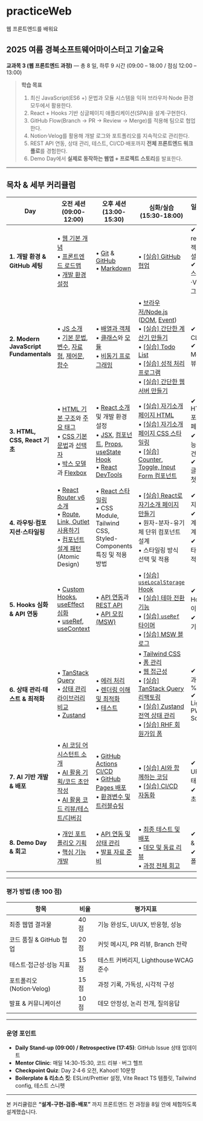# practiceWeb
웹 프론트엔드를 배워요

## 2025 여름 경북소프트웨어마이스터고 기술교육

**교과목 3 (웹 프론트엔드 과정)** ― 총 8 일, 하루 9 시간 (09:00 – 18:00 / 점심 12:00 – 13:00)

> **학습 목표**
>
> 1. 최신 JavaScript(ES6 +) 문법과 모듈 시스템을 익혀 브라우저·Node 환경 모두에서 활용한다.
> 2. React + Hooks 기반 싱글페이지 애플리케이션(SPA)을 설계·구현한다.
> 3. GitHub Flow(Branch → PR → Review → Merge)를 적용해 팀으로 협업한다.
> 4. Notion·Velog를 활용해 개발 로그와 포트폴리오를 지속적으로 관리한다.
> 5. REST API 연동, 상태 관리, 테스트, CI/CD·배포까지 **전체 프론트엔드 워크플로**를 경험한다.
> 6. Demo Day에서 **실제로 동작하는 웹앱 + 프로젝트 스토리**를 발표한다.

---

## 목차 & 세부 커리큘럼

| Day                                   | 오전 세션 (09:00-12:00)                                    | 오후 세션 (13:00-15:30)                                                           | 심화/실습 (15:30-18:00)                                             | 일일 산출물‧점검                                              |
| ------------------------------------- | ------------------------------------------------------ | ----------------------------------------------------------------------------- | --------------------------------------------------------------- | ------------------------------------------------------ |
| **1. 개발 환경 & GitHub 세팅**              | • [웹 기본 개념](day1/01-Introducing-to-Web.md)<br>• [프론트엔드 로드맵](day1/08-Introducing-Frontend.md)<br>• [개발 환경 설정](day1/09-Setup-Development-Environment.md) | • [Git](day1/04-Git-Fundamentals.md) & [GitHub](day1/05-GitHub.md)<br>• [Markdown](day1/10-Markdown.md) | • [[실습] GitHub 협업](day1/Lab1-GitHub-collaboration.md)         | ✔ GitHub repo/프로젝트 보드 개설<br>✔ Notion 스페이스·Velog 블로그 개설 |
| **2. Modern JavaScript Fundamentals** | • [JS 소개](day2/01-Introducing-JavaScript.md)<br>• [기본 문법](day2/02-ES6-Basic.md), [변수](day2/03-ES6-Variables-and-Scoping.md), [자료형](day2/04-ES6-Data-Types-and-Operators.md), [제어문](day2/05-ES6-Conditional-Statements-and-Loops.md), [함수](day2/06-ES6-Functions.md) | • [배열과 객체](day2/07-ES6-Arrays-and-Objects.md)<br>• [클래스](day2/08-ES6-Classes.md)와 [모듈](day2/09-ES6-Modules.md)<br>• [비동기 프로그래밍](day2/10-ES6-Async-Patterns.md) | • [브라우저/Node.js](day2/12-Browser-JavaScript.md) ([DOM](day2/13-Basic-DOM-Manipulation.md), [Event](day2/14-Basic-Event-Handling.md))<br>• [[실습] 간단한 계산기 만들기](day2/Lab1-Simple-Calculator.md)<br>• [[실습] Todo List](day2/Lab2-Todo-List.md)<br>• [[실습] 성적 처리 프로그램](day2/Lab3-Grade-Processor.md)<br>• [[실습] 간단한 웹 서버 만들기](day2/Lab4-Simple-Web-Server.md) | ✔ Todo CLI 과제 PR<br>✔ PR Merge + 리뷰 1건                 |
| **3. HTML, CSS, React 기초**             | • [HTML 기본 구조](day3/01-What-is-HTML.md)와 [주요 태그](day3/02-Common-HTML-Tags.md)<br>• [CSS 기본 문법](day3/04-Getting-Started-with-CSS.md)과 [선택자](day3/05-CSS-Selectors.md)<br>• [박스 모델](day3/08-CSS-Box-Model.md)과 [Flexbox](day3/09-Layout-with-Flexbox.md) | • [React 소개](day3/13-Introducing-React-and-Setup.md) 및 개발 환경 설정<br>• [JSX](day3/14-Understanding-JSX.md), [컴포넌트](day3/15-Components.md), [Props](day3/16-Props.md), [useState Hook](day3/17-State-and-UseState-Hook.md)<br>• [React DevTools](day3/18-React-DevTools-and-Hot-Reloading.md) | • [[실습] 자기소개 페이지 HTML](day3/Lab1-Simple-Profile-HTML.md)<br>• [[실습] 자기소개 페이지 CSS 스타일링](day3/Lab2-Styling-Profile-CSS.md)<br>• [[실습] Counter, Toggle, Input Form 컴포넌트](day3/Lab3-Counter-Component.md) | ✔ HTML/CSS 포트폴리오 페이지 완성<br>✔ React 기능별 커밋 3건<br>✔ Velog 글: "웹 개발 첫걸음" |
| **4. 라우팅·컴포지션·스타일링**                  | • [React Router v6 소개](day4/01-Introducing-React-Router.md)<br>• [Route, Link, Outlet 사용하기](day4/02-Using-Route-Link-Outlet.md)<br>• [컴포넌트 설계 패턴](day4/03-Component-Design-Patterns.md) (Atomic Design) | • [React 스타일링](day4/04-React-Styling.md)<br>• CSS Module, Tailwind CSS, Styled-Components 특징 및 적용 방법<br>                                               | • [[실습] React로 자기소개 페이지 만들기](day4/Lab1-Profile-Page-React.md)<br>• 원자-분자-유기체 단위 컴포넌트 설계<br>• 스타일링 방식 선택 및 적용                                          | ✔ 다중 페이지 SPA 완성<br>✔ 컴포넌트 계층 구조 설계서<br>✔ 선택한 스타일링 방식 적용          |
| **5. Hooks 심화 & API 연동**              | • [Custom Hooks](day5/01-Custom-Hooks.md), [useEffect 심화](day5/02-useEffect-Deep-Dive.md)<br>• [useRef](day5/03-useRef-Hook.md), [useContext](day5/04-useContext-Hook.md) | • [API 연동](day5/05-API-Integration.md)과 [REST API](day5/06-REST-API.md)<br>• [API 모킹 (MSW)](day5/07-API-Mocking-MSW.md) | • [[실습] `useLocalStorage` Hook](day5/Lab1-useLocalStorage-Hook.md)<br>• [[실습] 테마 전환 기능](day5/Lab2-Theme-Switcher.md)<br>• [[실습] `useRef` 타이머](day5/Lab3-Timer-with-useRef.md)<br>• [[실습] MSW 블로그](day5/Lab4-Blog-with-MSW.md) | ✔ Custom Hook 1개 이상 구현<br>✔ API 연동 기능 구현              |
| **6. 상태 관리·테스트 & 최적화**                | • [TanStack Query](day6/01-TanStack-Query.md)<br>• [상태 관리 라이브러리 비교](day6/03-State-Management-Libs.md)<br>• [Zustand](day6/04-Getting-Started-Zustand.md) | • [에러 처리](day6/05-Error-Handling.md)<br>• [렌더링 이해 및 최적화](day6/06-Understanding-Rendering.md)<br>• [테스트](day6/09-Intro-to-Testing.md) | • [Tailwind CSS](day6/10-Intro-to-Tailwind-CSS.md)<br>• [폼 관리](day6/11-Advanced-Form-Handling.md)<br>• [웹 접근성](day6/12-Web-Accessibility.md)<br>• [[실습] TanStack Query 리팩토링](day6/Lab1-Refactor-to-TanStack-Query.md)<br>• [[실습] Zustand 전역 상태 관리](day6/Lab2-Global-State-with-Zustand.md)<br>• [[실습] RHF 회원가입 폼](day6/Lab3-Signup-Form-with-RHF.md) | ✔ 테스트 통과율 80 %↑<br>✔ Lighthouse PWA Score 80↑          |
| **7. AI 기반 개발 & 배포**                  | • [AI 코딩 어시스턴트 소개](day7/01-Intro-to-AI-Coding-Assistants.md)<br>• [AI 활용 기획/코드 초안 작성](day7/02-AI-for-Planning-and-Drafting.md)<br>• [AI 활용 코드 리뷰/테스트/디버깅](day7/03-AI-for-Review-and-Testing.md) | • [GitHub Actions CI/CD](day7/04-GitHub-Actions-CI-CD.md)<br>• [GitHub Pages 배포](day7/05-GitHub-Pages-Deployment.md)<br>• [환경변수 및 트러블슈팅](day7/06-Environment-Variables-and-Troubleshooting.md) | • [[실습] AI와 함께하는 코딩](day7/Lab1-AI-Coding-Assistant.md)<br>• [[실습] CI/CD 자동화](day7/Lab2-CI-CD-Automation.md) | ✔ LIVE URL · 커밋 태그 v1.0<br>✔ 블로그 글 초안                  |
| **8. Demo Day & 회고**                  | • [개인 포트폴리오 기획](day8/01-Portfolio-Planning.md)<br>• [핵심 기능 개발](day8/02-Core-Feature-Development.md) | • [API 연동 및 상태 관리](day8/03-API-Integration-and-State-Management.md)<br>• [발표 자료 준비](day8/04-Presentation-Preparation.md) | • [최종 테스트 및 배포](day8/05-Final-Check-and-Deployment.md)<br>• [데모 및 동료 리뷰](day8/06-Demo-and-Peer-Review.md)<br>• [과정 전체 회고](day8/07-Course-Retrospective.md) | ✔ 발표 자료 & 수료증<br>✔ 최종 포트폴리오 완성                         |

---

### 평가 방법 (총 100 점)

| 항목                  | 비율   | 평가지표                         |
| ------------------- | ---- | ---------------------------- |
| 최종 웹앱 결과물           | 40 점 | 기능 완성도, UI/UX, 반응형, 성능       |
| 코드 품질 & GitHub 협업   | 20 점 | 커밋 메시지, PR 리뷰, Branch 전략     |
| 테스트·접근성·성능 지표       | 15 점 | 테스트 커버리지, Lighthouse·WCAG 준수 |
| 포트폴리오(Notion·Velog) | 15 점 | 과정 기록, 가독성, 시각적 구성           |
| 발표 & 커뮤니케이션         | 10 점 | 데모 안정성, 논리 전개, 질의응답          |

---

### 운영 포인트

* **Daily Stand-up (09:00) / Retrospective (17:45)**: GitHub Issue 상태 업데이트
* **Mentor Clinic**: 매일 14:30-15:30, 코드 리뷰 · 버그 헬프
* **Checkpoint Quiz**: Day 2·4·6 오전, Kahoot! 10문항
* **Boilerplate & 리소스 킷**: ESLint/Prettier 설정, Vite React TS 템플릿, Tailwind config, 테스트 스니펫

---

본 커리큘럼은 **“설계-구현-검증-배포”** 까지 프론트엔드 전 과정을 8일 안에 체험하도록 설계했습니다.
